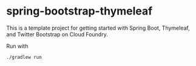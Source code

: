 # spring-bootstrap-thymeleaf

This is a template project for getting started with Spring Boot, Thymeleaf, and Twitter Bootstrap on Cloud Foundry.

Run with 
```
./gradlew run
```
